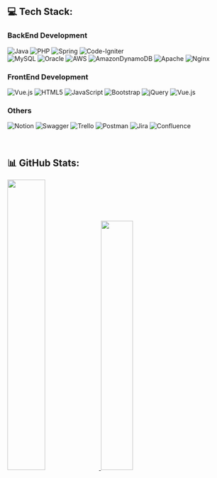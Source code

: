 ## 💻 Tech Stack:
### BackEnd Development
![Java](https://img.shields.io/badge/java-%23ED8B00.svg?style=flat&logo=java&logoColor=white)
![PHP](https://img.shields.io/badge/php-%23777BB4.svg?style=flat&logo=php&logoColor=white)
![Spring](https://img.shields.io/badge/spring-%236DB33F.svg?style=flat&logo=spring&logoColor=white)
![Code-Igniter](https://img.shields.io/badge/CodeIgniter-%23EF4223.svg?style=flat&logo=codeIgniter&logoColor=white)
<br>
![MySQL](https://img.shields.io/badge/mysql-%2300f.svg?style=flat&logo=mysql&logoColor=white)
![Oracle](https://img.shields.io/badge/Oracle-F80000?style=flat&logo=oracle&logoColor=white)
![AWS](https://img.shields.io/badge/AWS-%23FF9900.svg?style=flat&logo=amazon-aws&logoColor=white)
![AmazonDynamoDB](https://img.shields.io/badge/Amazon%20DynamoDB-4053D6?style=flat&logo=Amazon%20DynamoDB&logoColor=white)
![Apache](https://img.shields.io/badge/apache-%23D42029.svg?style=flat&logo=apache&logoColor=white)
![Nginx](https://img.shields.io/badge/nginx-%23009639.svg?style=flat&logo=nginx&logoColor=white)
<br>
### FrontEnd Development

![Vue.js](https://img.shields.io/badge/vuejs-%2335495e.svg?style=flat&logo=vuedotjs&logoColor=%234FC08D)
![HTML5](https://img.shields.io/badge/html5-%23E34F26.svg?style=flat&logo=html5&logoColor=white) 
![JavaScript](https://img.shields.io/badge/javascript-%23323330.svg?style=flat&logo=javascript&logoColor=%23F7DF1E)
![Bootstrap](https://img.shields.io/badge/bootstrap-%23563D7C.svg?style=flat&logo=bootstrap&logoColor=white)
![jQuery](https://img.shields.io/badge/jquery-%230769AD.svg?style=flat&logo=jquery&logoColor=white)
![Vue.js](https://img.shields.io/badge/vuejs-%2335495e.svg?style=flat&logo=vuedotjs&logoColor=%234FC08D) 

### Others
![Notion](https://img.shields.io/badge/Notion-%23000000.svg?style=flat&logo=notion&logoColor=white) 
![Swagger](https://img.shields.io/badge/-Swagger-%23Clojure?style=flat&logo=swagger&logoColor=white) 
![Trello](https://img.shields.io/badge/Trello-%23026AA7.svg?style=flat&logo=Trello&logoColor=white) 
![Postman](https://img.shields.io/badge/Postman-FF6C37?style=flat&logo=postman&logoColor=white) 
![Jira](https://img.shields.io/badge/jira-%230A0FFF.svg?style=flat&logo=jira&logoColor=white) 
![Confluence](https://img.shields.io/badge/confluence-%23172BF4.svg?style=flat&logo=confluence&logoColor=white)

<br>


## 📊 GitHub Stats:

<a href="https://github.com/zingwang">
  <img src="https://github-readme-stats.vercel.app/api?username=zingwang&theme=transparent&hide_border=false&include_all_commits=false&count_private=false" width="41%" />
</a>
<a href="https://github.com/zingwang">
  <img src="https://github-readme-stats.vercel.app/api/top-langs/?username=zingwang&theme=transparent&hide_border=false&include_all_commits=false&count_private=false&layout=compact" width="38%" />
</a>
